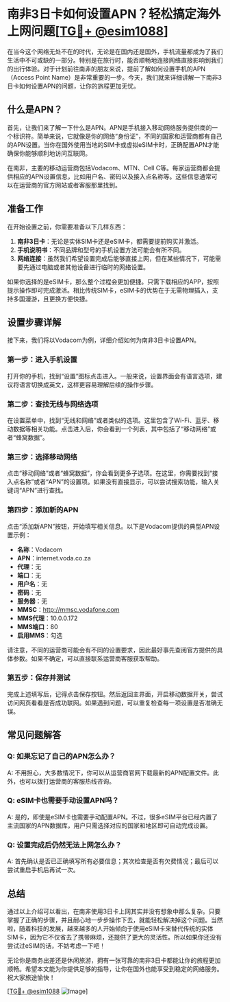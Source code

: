 # 南非3日卡如何设置APN？轻松搞定海外上网问题[[TG💪+ @esim1088](https://t.me/s/esim1088)]

在当今这个网络无处不在的时代，无论是在国内还是国外，手机流量都成为了我们生活中不可或缺的一部分。特别是在旅行时，能否顺畅地连接网络直接影响到我们的出行体验。对于计划前往南非的朋友来说，提前了解如何设置手机的APN（Access Point Name）是非常重要的一步。今天，我们就来详细讲解一下南非3日卡如何设置APN的问题，让你的旅程更加无忧。

## 什么是APN？

首先，让我们来了解一下什么是APN。APN是手机接入移动网络服务提供商的一个标识符。简单来说，它就像是你的网络“身份证”，不同的国家和运营商都有自己的APN设置。当你在国外使用当地的SIM卡或虚拟eSIM卡时，正确配置APN才能确保你能够顺利地访问互联网。

在南非，主要的移动运营商包括Vodacom、MTN、Cell C等。每家运营商都会提供相应的APN设置信息，比如用户名、密码以及接入点名称等。这些信息通常可以在运营商的官方网站或者客服那里找到。

## 准备工作

在开始设置之前，你需要准备以下几样东西：

1. **南非3日卡**：无论是实体SIM卡还是eSIM卡，都需要提前购买并激活。
2. **手机说明书**：不同品牌和型号的手机设置方法可能会有所不同。
3. **网络连接**：虽然我们希望设置完成后能够直接上网，但在某些情况下，可能需要先通过电脑或者其他设备进行临时的网络设置。

如果你选择的是eSIM卡，那么整个过程会更加便捷。只需下载相应的APP，按照提示操作即可完成激活。相比传统SIM卡，eSIM卡的优势在于无需物理插入，支持多国漫游，且更换方便快捷。

## 设置步骤详解

接下来，我们将以Vodacom为例，详细介绍如何为南非3日卡设置APN。

### 第一步：进入手机设置

打开你的手机，找到“设置”图标点击进入。一般来说，设置界面会有语言选项，建议将语言切换成英文，这样更容易理解后续的操作步骤。

### 第二步：查找无线与网络选项

在设置菜单中，找到“无线和网络”或者类似的选项。这里包含了Wi-Fi、蓝牙、移动数据等相关功能。点击进入后，你会看到一个列表，其中包括了“移动网络”或者“蜂窝数据”。

### 第三步：选择移动网络

点击“移动网络”或者“蜂窝数据”，你会看到更多子选项。在这里，你需要找到“接入点名称”或者“APN”的设置项。如果没有直接显示，可以尝试搜索功能，输入关键词“APN”进行查找。

### 第四步：添加新的APN

点击“添加新APN”按钮，开始填写相关信息。以下是Vodacom提供的典型APN设置示例：

- **名称**：Vodacom
- **APN**：internet.voda.co.za
- **代理**：无
- **端口**：无
- **用户名**：无
- **密码**：无
- **服务器**：无
- **MMSC**：http://mmsc.vodafone.com
- **MMS代理**：10.0.0.172
- **MMS端口**：80
- **启用MMS**：勾选

请注意，不同的运营商可能会有不同的设置要求，因此最好事先查阅官方提供的具体参数。如果不确定，可以直接联系运营商客服获取帮助。

### 第五步：保存并测试

完成上述填写后，记得点击保存按钮。然后返回主界面，开启移动数据开关，尝试访问网页看看是否成功联网。如果遇到问题，可以重复检查每一项设置是否准确无误。

## 常见问题解答

### Q: 如果忘记了自己的APN怎么办？
A: 不用担心，大多数情况下，你可以从运营商官网下载最新的APN配置文件。此外，也可以拨打运营商的客服热线咨询。

### Q: eSIM卡也需要手动设置APN吗？
A: 是的，即使是eSIM卡也需要手动配置APN。不过，很多eSIM平台已经内置了主流国家的APN数据库，用户只需选择对应的国家和地区即可自动完成设置。

### Q: 设置完成后仍然无法上网怎么办？
A: 首先确认是否已正确填写所有必要信息；其次检查是否有欠费情况；最后可以尝试重启手机后再试一次。

## 总结

通过以上介绍可以看出，在南非使用3日卡上网其实并没有想象中那么复杂。只要掌握了正确的步骤，并且耐心地一步步操作下去，就能轻松解决掉这个问题。当然啦，随着科技的发展，越来越多的人开始倾向于使用eSIM卡来替代传统的实体SIM卡，因为它不仅省去了携带麻烦，还提供了更大的灵活性。所以如果你还没有尝试过eSIM的话，不妨考虑一下吧！

无论你是商务出差还是休闲旅游，拥有一张可靠的南非3日卡都能让你的旅程更加顺畅。希望本文能为你提供足够的指导，让你在国外也能享受到稳定的网络服务。祝大家旅途愉快！

[[TG💪+ @esim1088](https://t.me/s/esim1088) ![Image](https://i.postimg.cc/4NQfJmqS/Snipaste-2025-05-13-00-14-12.png)]